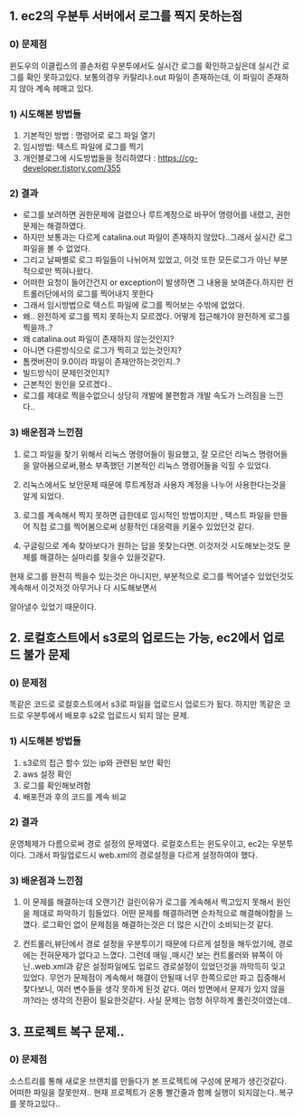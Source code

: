 ## 1. ec2의 우분투 서버에서 로그를 찍지 못하는점

### 0) 문제점
윈도우의 이클립스의 콜손처럼 우분투에서도 실시간 로그를 확인하고싶은데 실시간 로그를 확인 못하고있다.
보통의경우 카탈리나.out 파일이 존재하는데, 이 파일이 존재하지 않아 계속 헤매고 있다.

### 1) 시도해본 방법들

1) 기본적인 방법 : 명령어로 로그 파일 열기 
2) 임시방법: 텍스트  파일에 로그를 찍기
3) 개인블로그에 시도방법들을 정리하였다 : https://cg-developer.tistory.com/355

### 2) 결과

* 로그를 보려하면 권한문제에 걸렸으나 루트계정으로 바꾸어 명령어를 내렸고, 권한문제는 해결하였다.
* 하지만 보통과는 다르게 catalina.out 파일이 존재하지 않았다..그래서 실시간 로그파일을 볼 수 없었다.
* 그리고 날짜별로 로그 파일들이 나뉘어져 있었고, 이것 또한 모든로그가 아닌 부분적으로만 찍혀나왔다.
* 어떠한 요청이 들어간건지 or exception이 발생하면 그 내용을 보여준다.하지만 컨트롤러단에서의 로그를 찍어내지 못한다
* 그래서 임시방법으로 텍스트 파일에 로그를 찍어보는 수밖에 없었다.
* 왜.. 완전하게 로그를 찍지 못하는지 모르겠다. 어떻게 접근해가야 완전하게 로그를 찍을까..?
* 왜 catalina.out 파일이 존재하지 않는것인지?
* 아니면 다른방식으로 로그가 찍히고 있는것인지?
* 톰캣버젼이 9.0이라 파일이 존재안하는것인지..?
* 빌드방식이 문제인것인지?
* 근본적인 원인을 모르겠다..
* 로그를 제대로 찍을수없으니 상당히 개발에 불편함과 개발 속도가 느려짐을 느낀다..

### 3) 배운점과 느낀점

1) 로그 파일을 찾기 위해서 리눅스 명령어들이 필요했고,
잘 모르던 리눅스 명령어들을 알아봄으로써,평소 부족했던 기본적인 리눅스 명령어들을 익힐 수 있었다. 

2) 리눅스에서도 보안문제 때문에 루트계정과 사용자 계정을 나누어 사용한다는것을 알게 되었다.

3) 로그를 계속해서 찍지 못하면 급한데로 임시적인 방법이지만 ,
텍스트 파일을 만들어 직접 로그를 찍어봄으로써 상황적인 대응력을 키울수 있었던것 같다.

4) 구글링으로 계속 찾아보다가 원하는 답을 못찾는다면. 이것저것 시도해보는것도 문제를 해결하는 실마리를 찾을수 있을것같다.

현재 로그를 완전히 찍을수 있는것은 아니지만, 부분적으로 로그를 찍어낼수 있었던것도 계속해서 이것저것 아무거나 다 시도해보면서

알아낼수 있었기 때문이다.

## 2. 로컬호스트에서 s3로의 업로드는 가능, ec2에서 업로드 불가 문제

### 0) 문제점
똑같은 코드로 로컬호스트에서 s3로 파일을 업로드시 업로드가 됬다. 하지만
똑같은 코드로 우분투에서 배포후 s2로 업로드시 되지 않는 문제.

### 1) 시도해본 방법들

1) s3로의 접근 할수 있는 ip와 관련된 보안 확인
2) aws 설정 확인
3) 로그를 확인해보려함
4) 배포전과 후의 코드를 계속 비교

### 2) 결과
운영체제가 다름으로써 경로 설정의 문제였다.
로컬호스트는 윈도우이고, ec2는 우분투이다. 그래서 파일업로드시 web.xml의 <multipart-config> 경로설정을 다르게 설정하여야 했다.

### 3) 배운점과 느낀점

1) 이 문제를 해결하는데 오랜기간 걸린이유가 로그를 계속해서 찍고있지 못해서 원인을 제대로 파악하기 힘들었다.
어떤 문제를 해결하려면 순차적으로 해결해야함을 느꼈다. 로그확인 없이 문제점을 해결하는것은 더 많은 시간이 소비되는것 같다.

2) 컨트롤러,뷰단에서 경로 설정을 우분투이기 때문에 다르게 설정을 해두었기에, 경로에는 전혀문제가 없다고 느꼈다.
그런데 매일 ,매시간 보는 컨트롤러와 뷰쪽이 아닌..web.xml과 같은 설정파일에도 업로드 경로설정이 있었던것을 까막득히 잊고 있었다.
무언가 문제점이 계속해서 해결이 안될때 너무 한쪽으로만 파고 집중해서 찾다보니, 여러 변수들을 생각 못하게 된것 같다. 
여러 방면에서 문제가 있지 않을까?라는 생각의 전환이 필요한것같다. 사실 문제는 엄청 허무하게 풀린것이였는데.. 

## 3. 프로젝트 복구 문제..

### 0) 문제점
소스트리를 통해 새로운 브랜치를 만들다가 본 프로젝트에 구성에 문제가 생긴것같다. 어떠한 파일을 잘못만져..
현재 프로젝트가 온통 빨간줄과 함께 실행이 되지않는다..복구를 못하고있다..